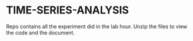 # TIME-SERIES-ANALYSIS
Repo contains all the experiment did in the lab hour.
Unzip the files to view the code and the document.
